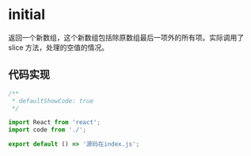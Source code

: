 # initial

返回一个新数组，这个新数组包括除原数组最后一项外的所有项。实际调用了 slice 方法，处理的空值的情况。

## 代码实现

```jsx
/**
 * defaultShowCode: true
 */

import React from 'react';
import code from './';

export default () => '源码在index.js';
```
